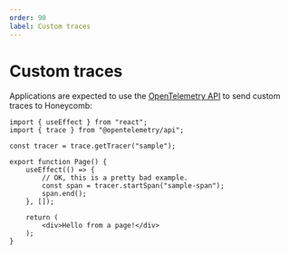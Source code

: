 ```yaml
---
order: 90
label: Custom traces
---
```


# Custom traces

Applications are expected to use the [OpenTelemetry API](https://docs.honeycomb.io/send-data/javascript-browser/honeycomb-distribution/#add-custom-instrumentation) to send custom traces to Honeycomb:

```tsx !#4,9-10 src/Page.tsx
import { useEffect } from "react";
import { trace } from "@opentelemetry/api";

const tracer = trace.getTracer("sample");

export function Page() {
    useEffect(() => {
        // OK, this is a pretty bad example.
        const span = tracer.startSpan("sample-span");
        span.end();
    }, []);

    return (
        <div>Hello from a page!</div>
    );
}
```
